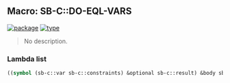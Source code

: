 ## Macro: SB-C::DO-EQL-VARS
[![package](https://img.shields.io/badge/Package-SB--C-5f9ea0.svg?style=social&colorA=999999)](../) [![type](https://img.shields.io/badge/Type-Macro-5f9ea0.svg?style=social&colorA=999999)](../#macro) 

> No description.

### Lambda list
```cl
((symbol (sb-c::var sb-c::constraints) &optional sb-c::result) &body sb-c::body)
```
